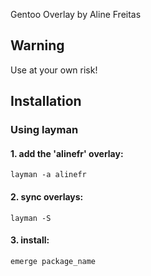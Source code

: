 Gentoo Overlay by Aline Freitas

## Warning

Use at your own risk!

## Installation

### Using layman

#### 1. add the 'alinefr' overlay:
    layman -a alinefr

#### 2. sync overlays:
    layman -S

#### 3. install:
    emerge package_name
